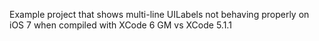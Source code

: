 Example project that shows multi-line UILabels not behaving properly on iOS 7 when compiled with XCode 6 GM vs XCode 5.1.1
